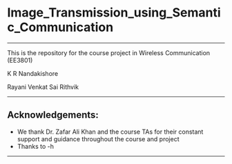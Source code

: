 # Image_Transmission_using_Semantic_Communication
-----------------
This is the repository for the course project in Wireless Communication (EE3801)

K R Nandakishore

Rayani Venkat Sai Rithvik

-----------------

## Acknowledgements:
- We thank Dr. Zafar Ali Khan and the course TAs for their constant support and guidance throughout the course and project
- Thanks to
    -h


-----------------
